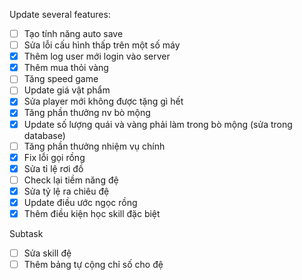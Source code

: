Update several features:
- [ ] Tạo tính năng auto save
- [ ] Sửa lỗi cấu hình thấp trên một số máy
- [x] Thêm log user mới login vào server
- [x] Thêm mua thỏi vàng
- [ ] Tăng speed game
- [ ] Update giá vật phẩm
- [x] Sửa player mới không được tặng gì hết
- [x] Tăng phần thưởng nv bò mộng
- [x] Update số lượng quái và vàng phải làm trong bò mộng (sửa trong database)
- [ ] Tăng phần thưởng nhiệm vụ chính
- [x] Fix lỗi gọi rồng
- [x] Sửa tỉ lệ rơi đồ
- [ ] Check lại tiềm năng đệ
- [x] Sửa tỷ lệ ra chiêu đệ
- [x] Update điều ước ngọc rồng
- [x] Thêm điều kiện học skill đặc biệt

Subtask
- [ ] Sửa skill đệ
- [ ] Thêm bảng tự cộng chỉ số cho đệ
